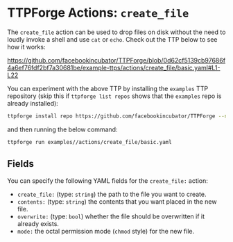 # TTPForge Actions: `create_file`

The `create_file` action can be used to drop files on disk without the need to
loudly invoke a shell and use `cat` or `echo`. Check out the TTP below to see
how it works:

https://github.com/facebookincubator/TTPForge/blob/0d62cf5139cb97686f4a6ef76fdf2bf7a30681be/example-ttps/actions/create_file/basic.yaml#L1-L22

You can experiment with the above TTP by installing the `examples` TTP
repository (skip this if `ttpforge list repos` shows that the `examples` repo is
already installed):

```bash
ttpforge install repo https://github.com/facebookincubator/TTPForge --name examples
```

and then running the below command:

```bash
ttpforge run examples//actions/create_file/basic.yaml
```

## Fields

You can specify the following YAML fields for the `create_file:` action:

- `create_file:` (type: `string`) the path to the file you want to create.
- `contents:` (type: `string`) the contents that you want placed in the new
  file.
- `overwrite:` (type: `bool`) whether the file should be overwritten if it
  already exists.
- `mode:` the octal permission mode (`chmod` style) for the new file.
